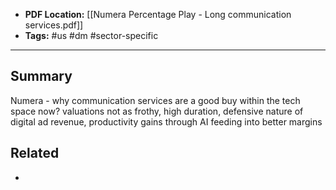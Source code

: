 
- **PDF Location:** [[Numera Percentage Play - Long communication services.pdf]]
- **Tags:** #us #dm #sector-specific 

---
## Summary

Numera - why communication services are a good buy within the tech space now? valuations not as frothy, high duration, defensive nature of digital ad revenue, productivity gains through AI feeding into better margins
## Related
- 


